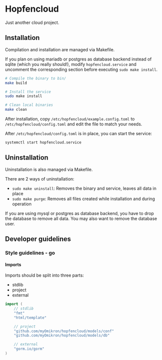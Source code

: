 # Hopfencloud

Just another cloud project.

## Installation

Compilation and installation are managed via Makefile.

If you plan on using mariadb or postgres as database backend instead of
sqlite (which you really should!), modify `hopfencloud.service` and uncomment
the corresponding section before executing `sudo make install`.

```bash
# Compile the binary to bin/
make build

# Install the service
sudo make install

# Clean local binaries
make clean
```

After installation, copy `/etc/hopfencloud/example.config.toml` to
`/etc/hopfencloud/config.toml` and edit the file to match your needs.

After `/etc/hopfencloud/config.toml` is in place, you can start the service:

```bash
systemctl start hopfencloud.service
```

## Uninstallation

Uninstallation is also managed via Makefile.

There are 2 ways of uninstallation:
- `sudo make uninstall`:
Removes the binary and service, leaves all data in place
- `sudo make purge`:
Removes all files created while installation and during operation

If you are using mysql or postgres as database backend, you have to drop the
database to remove all data. You may also want to remove the database user.

## Developer guidelines

### Style guidelines - go

#### Imports

Imports should be split into three parts:
- stdlib
- project
- external

```go
import (
    // stdlib
    "fmt"
    "html/template"

    // project
    "github.com/myOmikron/hopfencloud/models/conf"
    "github.com/myOmikron/hopfencloud/models/db"

    // external
    "gorm.io/gorm"
)
```
